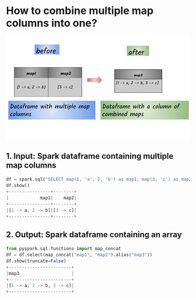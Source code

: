 # How to combine multiple map columns into one?

![](../.gitbook/assets/sparkbook-18-.png)

## 1.  Input:  Spark dataframe containing multiple map columns

```python
df = spark.sql("SELECT map(1, 'a', 2, 'b') as map1, map(3, 'c') as map2")
df.show()
+----------------+--------+
|            map1|    map2|
+----------------+--------+
|[1 -> a, 2 -> b]|[3 -> c]|
+----------------+--------+
```

## 2.  Output: Spark dataframe containing an array

```python
from pyspark.sql.functions import map_concat
df = df.select(map_concat("map1", "map2").alias("map3"))
df.show(truncate=False)
+------------------------+
|map3                    |
+------------------------+
|[1 -> a, 2 -> b, 3 -> c]|
+------------------------+
```

